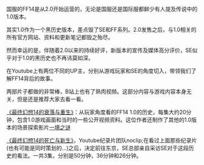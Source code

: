 国服的FF14是从2.0开始运营的，无论是国服还是国际服都鲜少有人提及传说中的1.0版本。

其实1.0作为一个黑历史版本，差点毁了SE和FF系列。2.0发售之后，与1.0相关的所有官方网站、资料和更新笔记都毁之殆尽。

然而幸运的是，伴随着2.0以来的持续好评，新版本的宣传及媒体高分评价，SE似乎对于1.0的黑历史也不再讳莫如深。

在Youtube上有两位不同的UP主，分别从游戏玩家和SE的角度切入，带领我们了解FF14背后的故事。

两部片子都做的非常棒，B站上也有了熟肉视频。这部分内容与游戏内容本身无关，但是还是推荐大家去看一看。

[《最终幻想14的衰落与重生》](https://space.bilibili.com/143319/channel/detail?cid=16368)：从玩家角度看的FF14 1.0的历史，每集大约20分钟，包含1.0游戏画面和当时的一些公开视频资料。这位作者还制作了其他的1.0版本的场景探索影片[一境之谜](https://space.bilibili.com/143319/channel/detail?cid=88167)

[《最终幻想14的死亡与新生》](https://space.bilibili.com/2114393/channel/detail?cid=131503)，Youtube纪录片团队noclip;在看过上面那些纪录片(也有可能是同时策划的…)之后，决定前往东京，SE总部亲自采访SE对于这段历史的看法。一共3集，分别是50分钟，36分钟和26分钟。